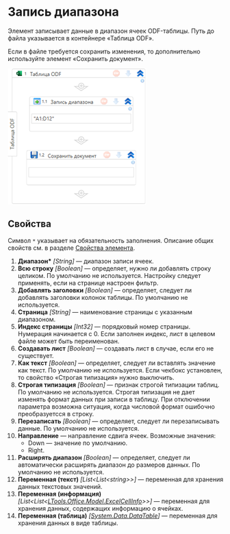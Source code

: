 # Запись диапазона

Элемент записывает данные в диапазон ячеек ODF-таблицы. Путь до файла указывается в контейнере «Таблица ODF».

Если в файле требуется сохранить изменения, то дополнительно используйте элемент «Сохранить документ».

![Элемент «Запись диапазона»](<../../../../.gitbook/assets1/windows_items/odf-append-range.png>)


## Свойства

Символ `*` указывает на обязательность заполнения. Описание общих свойств см. в разделе [Свойства элемента](https://docs.primo-rpa.ru/primo-rpa/primo-studio/process/elements#svoistva-elementa).

1. **Диапазон\*** *[String]* — диапазон записи ячеек. 
1. **Всю строку** *[Boolean]* — определяет, нужно ли добавлять строку целиком. По умолчанию не используется. Настройку следует применять, если на странице настроен фильтр.
1. **Добавлять заголовки** *[Boolean]* — определяет, следует ли добавлять заголовки колонок таблицы. По умолчанию не используется.
1. **Страница** *[String]* — наименование страницы с указанным диапазоном. 
1. **Индекс страницы** *[Int32]* — порядковый номер страницы. Нумерация начинается с 0. Если заполнен индекс, лист в целевом файле может быть переименован.
1. **Создавать лист** *[Boolean]* — создавать лист в случае, если его не существует.
1. **Как текст** *[Boolean]* — определяет, следует ли вставлять значение как текст. По умолчанию не используется. Если чекбокс установлен, то свойство «Строгая типизация» нужно выключить.
1. **Строгая типизация** *[Boolean]* — признак строгой типизации таблиц. По умолчанию не используется. Строгая типизация не дает изменять формат данных при записи в таблицу. При отключении параметра возможна ситуация, когда числовой формат ошибочно преобразуетсся в строку.
1. **Перезаписать** *[Boolean]* — определяет, следует ли перезаписывать данные. По умолчанию не используется.
1. **Направление** — направление сдвига ячеек. Возможные значения:
   * Down — значение по умолчанию.
   * Right.
1. **Расширять диапазон** *[Boolean]* — определяет, следует ли автоматически расширять диапазон до размеров данных. По умолчанию не используется.
1. **Переменная (текст)** *[List\<List\<string>>]* — переменная для хранения данных текстовых значений.
1. **Переменная (информация)** *[List\<List<[LTools.Office.Model.ExcelCellInfo](datatypes/excelcellinfo.md)>>]* — переменная для хранения данных, содержащих информацию о ячейках.
1. **Переменная (таблица)** *[[System.Data.DataTable](https://learn.microsoft.com/ru-ru/dotnet/api/system.data.datatable?view=net-5.0)]* — переменная для хранения данных в виде таблицы.
